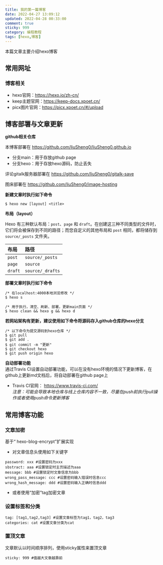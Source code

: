 ```yaml
---
title: 我的第一篇博客
date: 2022-04-27 13:09:12
updated: 2022-04-28 00:33:00
comment: true
sticky: 999
category: 编程教程
tags: [hexo,博客]
---
```


本篇文章主要介绍hexo博客

## 常用网址

### 博客相关

* hexo官网：https://hexo.io/zh-cn/
* keep主题官网：https://keep-docs.xpoet.cn/
* picx图片官网：https://picx.xpoet.cn/#/upload

## 博客部署与文章更新

**github相关仓库**

本博客部署在 https://github.com/liuSheng0/liuSheng0.github.io

- 分支main：用于存放github page
- 分支hexo：用于存放hexo源码，防止丢失

评论gitalk服务器部署在 https://github.com/liuSheng0/gitalk-save

图床部署在 https://github.com/liuSheng0/image-hosting

**新建文章时执行如下命令**

```
$ hexo new [layout] <title>
```

**布局（layout）**

Hexo 有三种默认布局：`post`、`page` 和 `draft`。在创建这三种不同类型的文件时，它们将会被保存到不同的路径；而您自定义的其他布局和 `post` 相同，都将储存到 `source/_posts` 文件夹。

| 布局    | 路径             |
| :------ | :--------------- |
| `post`  | `source/_posts`  |
| `page`  | `source`         |
| `draft` | `source/_drafts` |

**部署文章时执行如下命令**

```
/* 在localhost:4000本地浏览修改 */
$ hexo s

/* 用于执行，清空、刷新、部署，更新main页面 */
$ hexo clean && hexo g && hexo d
```

**若网站架构有更新，建议使用如下命令将源码存入github仓库的hexo分支**

```
/* 以下命令为提交源码到hexo仓库 */
$ git pull
$ git add .
$ git commit -m "更新"
$ git checkout hexo
$ git push origin hexo
```
 
**自动部署功能**  
通过Travis CI设置自动部署功能，可以在没有hexo环境的情况下更新博客，在github上更新md文档后，将自动部署在github page上
* Travis CI官网： https://www.travis-ci.com/  
*注意：可能会导致本地仓库与线上仓库内容不一致，尽量在push前执行pull操作或者使用push命令更新博客*
 
## 常用博客功能

### 文章加密

基于“ hexo-blog-encrypt”扩展实现

* 对文章信息头使用如下关键字

```
password: xxx #设置密码为xxx
sbstract: aaa #设置锁定时主页描述为aaa
message: bbb #设置锁定时文章信息为bbb
wrong_pass_message: ccc #设置密码输入错误时信息ccc
wrong_hash_message: ddd #设置密码输入正确时信息ddd
```

* 或者使用“加密”tag加密文章

### 设置标签和分类

```
tag: [tag1,tag2,tag3] #设置文章标签为tag1，tag2，tag3
categories: cat #设置文章分类为cat
```

### 置顶文章

文章默认以时间顺序排列，使用sticky属性来置顶文章

```
sticky: 999 #值越大文章越靠前
```

